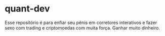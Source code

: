 # quant-dev
Esse repositório é para enfiar seu pênis em corretores interativos e fazer sexo com trading e criptomoedas com muita força.  Ganhar muito dinheiro.
